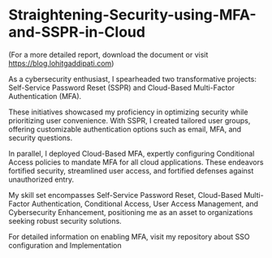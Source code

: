 # Straightening-Security-using-MFA-and-SSPR-in-Cloud

(For a more detailed report, download the document or visit https://blog.lohitgaddipati.com)

As a cybersecurity enthusiast, I spearheaded two transformative projects: Self-Service Password Reset (SSPR) and Cloud-Based Multi-Factor Authentication (MFA). 

These initiatives showcased my proficiency in optimizing security while prioritizing user convenience. With SSPR, I created tailored user groups, offering customizable authentication options such as email, MFA, and security questions.

In parallel, I deployed Cloud-Based MFA, expertly configuring Conditional Access policies to mandate MFA for all cloud applications. These endeavors fortified security, streamlined user access, and fortified defenses against unauthorized entry. 

My skill set encompasses Self-Service Password Reset, Cloud-Based Multi-Factor Authentication, Conditional Access, User Access Management, and Cybersecurity Enhancement, positioning me as an asset to organizations seeking robust security solutions.

For detailed information on enabling MFA, visit my repository about SSO configuration and Implementation
